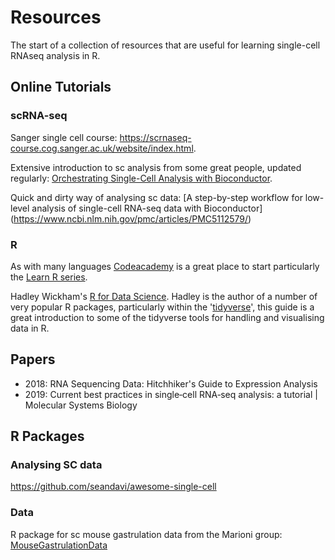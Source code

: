# Resources
The start of a collection of resources that are useful for learning single-cell RNAseq analysis in R.

## Online Tutorials
### scRNA-seq
Sanger single cell course:
https://scrnaseq-course.cog.sanger.ac.uk/website/index.html.

Extensive introduction to sc analysis from some great people, updated regularly:
[Orchestrating Single-Cell Analysis with Bioconductor](https://osca.bioconductor.org/).

Quick and dirty way of analysing sc data:
[A step-by-step workflow for low-level analysis of single-cell RNA-seq data with Bioconductor] (https://www.ncbi.nlm.nih.gov/pmc/articles/PMC5112579/)

### R
As with many languages [Codeacademy](https://www.codecademy.com/) is a great place to start particularly the [Learn R series](https://www.codecademy.com/learn/learn-r).

Hadley Wickham's [R for Data Science](https://r4ds.had.co.nz/). Hadley is the author of a number of very popular R packages, particularly within the '[tidyverse](https://www.tidyverse.org)', this guide is a great introduction to some of the tidyverse tools for handling and visualising data in R.

## Papers
- 2018: RNA Sequencing Data: Hitchhiker's Guide to Expression Analysis
- 2019: Current best practices in single‐cell RNA‐seq analysis: a tutorial | Molecular Systems Biology


## R Packages 
### Analysing SC data
https://github.com/seandavi/awesome-single-cell

### Data
R package for sc mouse gastrulation data from the Marioni group: [MouseGastrulationData](https://bioconductor.org/packages/devel/data/experiment/html/MouseGastrulationData.html)
